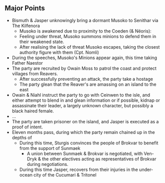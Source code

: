 ## Major Points
- Bismuth & Jasper unknowingly bring a dormant Musoko to Senithar via The Kilfenora
	- Musoko is awakened due to proximity to the Coeden (& Nëoris): 
	- Feeling under threat, Musoko summons minions to defend them in their weakened state. 
	- After realising the lack of threat Musoko escapes, taking the closest authority figure with them (Cpt. Nomli)
- During the speeches, Musoko's Minions appear again, this time taking Father Naestor
- The party are recruited by Owain Moss to patrol the coast and protect villages from Reavers. 
	- After successfully preventing an attack, the party take a hostage
	- The party glean that the Reaver's are amassing on an island to the east
- Owain & Niahl instruct the party to go with Ceinwen to the isle, and either attempt to blend in and glean information or if possible, kidnap or assassinate their leader, a largely unknown character, but possibly a black haired female. 
- ...
- The party are taken prisoner on the island, and Jasper is executed as a proof of intent.
- Eleven months pass, during which the party remain chained up in the depths of 
	- During this time, Sturgis convinces the people of Brokvar to benefit from the support of Sunmaek
		- A union between Sunmaek & Brokvar is negotiated, with Ven-Dryk & the other electives acting as representatives of Brokvar during negotiations. 
	- During this time Jasper, recovers from their injuries in the under-ocean city of the Cucumari & Tritonel
